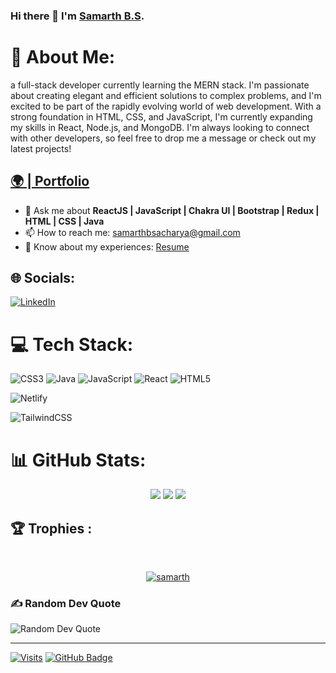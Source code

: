 <!-- **samarthbsss/samarthbsss** is a ✨ _special_ ✨ repository because its `README.md` (this file) appears on your GitHub profile. -->
### Hi there 👋 I'm <a href="https://github.com/samarthbsss" target="_blank" rel="noopener noreferrer">Samarth B.S</a>.

# 💫 About Me:
   a full-stack developer currently learning the MERN stack. I'm passionate about creating elegant and efficient solutions to complex problems, and I'm excited to be part of the rapidly evolving world of web development. With a strong foundation in HTML, CSS, and JavaScript, I'm currently expanding my skills in React, Node.js, and MongoDB. I'm always looking to connect with other developers, so feel free to drop me a message or check out my latest projects!

<h2><a href="https://samarthbsss.github.io/">🌍 | Portfolio </a></h2>

- 💬 Ask me about **ReactJS |  JavaScript | Chakra UI | Bootstrap | Redux | HTML | CSS | Java**
- 📫 How to reach me: samarthbsacharya@gmail.com
- 📄 Know about my experiences: [Resume](https://www.dropbox.com/s/c1dhnaj5tp7hnf2/Samarth-B-S-Resume.pdf?dl=0)

## 🌐 Socials:
[![LinkedIn](https://img.shields.io/badge/LinkedIn-%230077B5.svg?logo=linkedin&logoColor=white)](https://linkedin.com/in/samarthbsacharya/)

# 💻 Tech Stack:
![CSS3](https://img.shields.io/badge/css3-%231572B6.svg?style=for-the-badge&logo=css3&logoColor=white)
![Java](https://img.shields.io/badge/java-%23ED8B00.svg?style=for-the-badge&logo=java&logoColor=white)
![JavaScript](https://img.shields.io/badge/javascript-%23323330.svg?style=for-the-badge&logo=javascript&logoColor=%23F7DF1E)
![React](https://img.shields.io/badge/react-%2320232a.svg?style=for-the-badge&logo=react&logoColor=%2361DAFB)
![HTML5](https://img.shields.io/badge/html5-%23E34F26.svg?style=for-the-badge&logo=html5&logoColor=white)

![Netlify](https://img.shields.io/badge/netlify-%23000000.svg?style=for-the-badge&logo=netlify&logoColor=#00C7B7)

<!--![React Native](https://img.shields.io/badge/react_native-%2320232a.svg?style=for-the-badge&logo=react&logoColor=%2361DAFB)
![TypeScript](https://img.shields.io/badge/typescript-%23007ACC.svg?style=for-the-badge&logo=typescript&logoColor=white)
-->

![TailwindCSS](https://img.shields.io/badge/tailwindcss-%2338B2AC.svg?style=for-the-badge&logo=tailwind-css&logoColor=white)

# 📊 GitHub Stats:

<div align="center">
<!--    ![Top Languages](https://github-readme-stats.vercel.app/api/top-langs/?username=samarthbsss&theme=transparent&hide_border=true&include_all_commits=false&count_private=true&layout=compact) 
   ![GitHub Stats](https://github-readme-stats.vercel.app/api?username=samarthbsss&theme=transparent&hide_border=true&include_all_commits=false&count_private=true)
![GitHub Streak](https://github-readme-streak-stats.herokuapp.com/?user=samarthbsss&theme=transparent&hide_border=true)
   -->
   <img src="https://github-readme-streak-stats.herokuapp.com/?user=samarthbsss&theme=transparent&hide_border=true"/>
   <img src="https://github-readme-stats.vercel.app/api?username=samarthbsss&theme=transparent&hide_border=true&include_all_commits=false&count_private=true"/>
   <img src ="https://github-readme-stats.vercel.app/api/top-langs/?username=samarthbsss&theme=transparent&hide_border=true&include_all_commits=false&count_private=true&layout=compact"/>
</div>



## 🏆 Trophies :
<br/>
<p align="center"> <a href="https://github.com/ryo-ma/github-profile-trophy"><img src="https://github-profile-trophy.vercel.app/?username=samarthbsss&theme=onedark" alt="samarth" /></a> </p>


### ✍️ Random Dev Quote
![Random Dev Quote](https://quotes-github-readme.vercel.app/api?type=horizontal&theme=radical)

---

[![Visits](https://visitcount.itsvg.in/api?id=samarthbsss&icon=0&color=0)](https://visitcount.itsvg.in)
 <a href="https://github.com/samarthbsss?tab=followers">
        <img src="https://img.shields.io/github/followers/Bharat-Shaw?label=Followers&style=social" alt="GitHub Badge">
</a>
